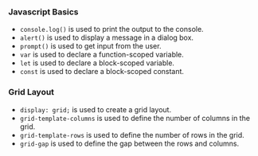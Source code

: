 ### Javascript Basics
- `console.log()` is used to print the output to the console.
- `alert()` is used to display a message in a dialog box.
- `prompt()` is used to get input from the user.
- `var` is used to declare a function-scoped variable.
- `let` is used to declare a block-scoped variable.
- `const` is used to declare a block-scoped constant.

### Grid Layout
- `display: grid;` is used to create a grid layout.
- `grid-template-columns` is used to define the number of columns in the grid.
- `grid-template-rows` is used to define the number of rows in the grid.
- `grid-gap` is used to define the gap between the rows and columns.